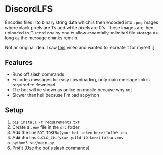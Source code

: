 # DiscordLFS

Encodes files into binary string data which is then encoded into `.png` images where black pixels are 1's and white pixels are 0's.
These images are then uploaded to Discord one by one to allow essentially unlimited file storage as long as the message chunks remain.

Not an original idea. I saw [this](https://www.youtube.com/watch?v=eOuephDbkJQ) video and wanted to recreate it for myself :]

## Features

- Runs off slash commands
- Encodes messages for easy downloading, only main message link is required to download
- The bot will be shown as online on mobile because why not
- Slower than hell because I'm bad at python

## Setup

1. `pip install -r requirements.txt`
2. Create a `.env` file in the `src` folder
3. Add the line `BOT_TOKEN=(your bot token here)` to the `.env`
4. Add the line `GUILD_ID=(your guild ID here)` to the `.env`
5. `python3 src/main.py`
6. Profit (Use the bot's slash commands)
